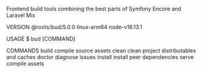 Frontend build tools combining the best parts of Symfony Encore and Laravel Mix

VERSION
  @roots/bud/5.0.0 linux-arm64 node-v16.13.1

USAGE
  $ bud [COMMAND]

COMMANDS
  build    compile source assets
  clean    clean project distributables and caches
  doctor   diagnose issues
  install  install peer dependencies
  serve    compile assets